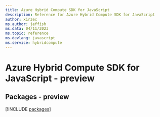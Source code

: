 ```yaml
---
title: Azure Hybrid Compute SDK for JavaScript
description: Reference for Azure Hybrid Compute SDK for JavaScript
author: xirzec
ms.author: jeffish
ms.data: 04/11/2023
ms.topic: reference
ms.devlang: javascript
ms.service: hybridcompute
---
```

# Azure Hybrid Compute SDK for JavaScript - preview
## Packages - preview
[!INCLUDE [packages](hybrid-compute-index.md)]